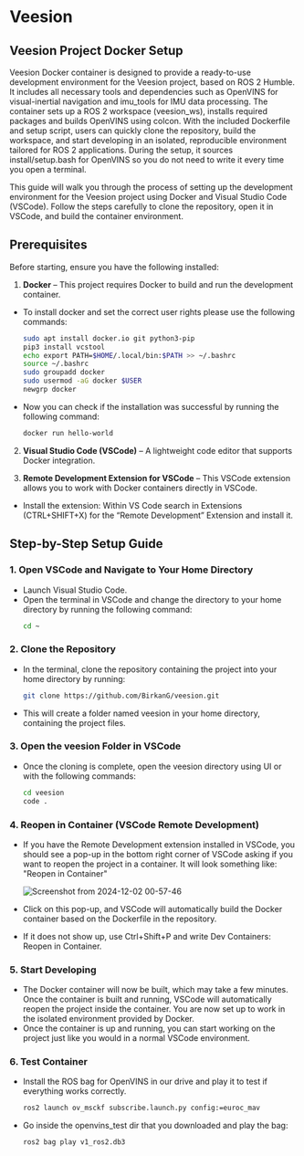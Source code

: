 # Veesion

## Veesion Project Docker Setup

Veesion Docker container is designed to provide a ready-to-use development environment for the Veesion project, based on ROS 2 Humble. It includes all necessary tools and dependencies such as OpenVINS for visual-inertial navigation and imu_tools for IMU data processing. The container sets up a ROS 2 workspace (veesion_ws), installs required packages and builds OpenVINS using colcon. With the included Dockerfile and setup script, users can quickly clone the repository, build the workspace, and start developing in an isolated, reproducible environment tailored for ROS 2 applications. During the setup, it sources install/setup.bash for OpenVINS so you do not need to write it every time you open a terminal.

This guide will walk you through the process of setting up the development environment for the Veesion project using Docker and Visual Studio Code (VSCode). Follow the steps carefully to clone the repository, open it in VSCode, and build the container environment.

## Prerequisites

Before starting, ensure you have the following installed:

1. **Docker** – This project requires Docker to build and run the development container.
- To install docker and set the correct user rights please use the following commands:
  ```bash
  sudo apt install docker.io git python3-pip
  pip3 install vcstool
  echo export PATH=$HOME/.local/bin:$PATH >> ~/.bashrc
  source ~/.bashrc
  sudo groupadd docker
  sudo usermod -aG docker $USER
  newgrp docker
  ```
- Now you can check if the installation was successful by running the following command:
  ```bash
  docker run hello-world
  ```
  
2. **Visual Studio Code (VSCode)** – A lightweight code editor that supports Docker integration.
   
3. **Remote Development Extension for VSCode** – This VSCode extension allows you to work with Docker containers directly in VSCode.
- Install the extension: Within VS Code search in Extensions (CTRL+SHIFT+X) for the “Remote Development” Extension and install it.

## Step-by-Step Setup Guide

### 1. Open VSCode and Navigate to Your Home Directory

- Launch Visual Studio Code.
- Open the terminal in VSCode and change the directory to your home directory by running the following command:
  ```bash
  cd ~

### 2. Clone the Repository
- In the terminal, clone the repository containing the project into your home directory by running:
  ```bash
  git clone https://github.com/BirkanG/veesion.git
- This will create a folder named veesion in your home directory, containing the project files.

### 3. Open the veesion Folder in VSCode
- Once the cloning is complete, open the veesion directory using UI or with the following commands:
  ```bash
  cd veesion
  code .
  ```
### 4. Reopen in Container (VSCode Remote Development)
- If you have the Remote Development extension installed in VSCode, you should see a pop-up in the bottom right corner of VSCode asking if you want to reopen the project in a container. It will look something like: "Reopen in Container"

  ![Screenshot from 2024-12-02 00-57-46](https://github.com/user-attachments/assets/e1034c14-a1e2-4d54-a939-4cdecd374b9e)

- Click on this pop-up, and VSCode will automatically build the Docker container based on the Dockerfile in the repository.
- If it does not show up, use Ctrl+Shift+P and write Dev Containers: Reopen in Container.
  
### 5. Start Developing
- The Docker container will now be built, which may take a few minutes. Once the container is built and running, VSCode will automatically reopen the project inside the container. You are now set up to work in the isolated environment provided by Docker.
- Once the container is up and running, you can start working on the project just like you would in a normal VSCode environment.

### 6. Test Container
- Install the ROS bag for OpenVINS in our drive and play it to test if everything works correctly.
  ```bash
  ros2 launch ov_msckf subscribe.launch.py config:=euroc_mav
- Go inside the openvins_test dir that you downloaded and play the bag:
    ```bash
    ros2 bag play v1_ros2.db3
